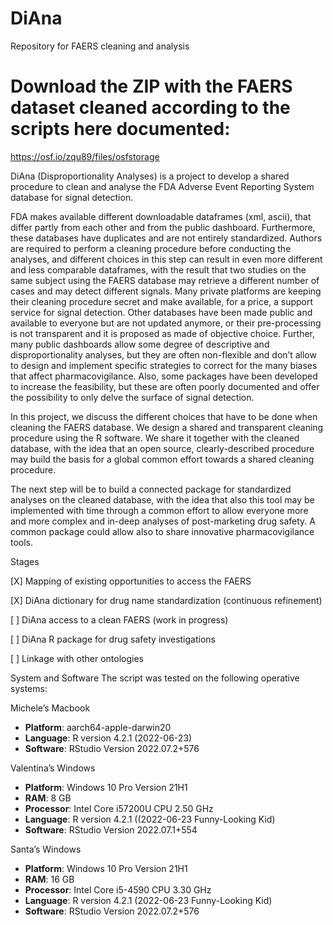 # DiAna
Repository for FAERS cleaning and analysis

# Download the ZIP with the FAERS dataset cleaned according to the scripts here documented: 
https://osf.io/zqu89/files/osfstorage


DiAna (Disproportionality Analyses) is a project to develop a shared procedure to clean and analyse the FDA Adverse Event Reporting System database for signal detection.

FDA makes available different downloadable dataframes (xml, ascii), that differ partly from each other and from the public dashboard. Furthermore, these databases have duplicates and are not entirely standardized. Authors are required to perform a cleaning procedure before conducting the analyses, and different choices in this step can result in even more different and less comparable dataframes, with the result that two studies on the same subject using the FAERS database may retrieve a different number of cases and may detect different signals. Many private platforms are keeping their cleaning procedure secret and make available, for a price, a support service for signal detection. Other databases have been made public and available to everyone but are not updated anymore, or their pre-processing is not transparent and it is proposed as made of objective choice. Further, many public dashboards allow some degree of descriptive and disproportionality analyses, but they are often non-flexible and don’t allow to design and implement specific strategies to correct for the many biases that affect pharmacovigilance. Also, some packages have been developed to increase the feasibility, but these are often poorly documented and offer the possibility to only delve the surface of signal detection.

In this project, we discuss the different choices that have to be done when cleaning the FAERS database. We design a shared and transparent cleaning procedure using the R software. We share it together with the cleaned database, with the idea that an open source, clearly-described procedure may build the basis for a global common effort towards a shared cleaning procedure.

The next step will be to build a connected package for standardized analyses on the cleaned database, with the idea that also this tool may be implemented with time through a common effort to allow everyone more and more complex and in-deep analyses of post-marketing drug safety. A common package could allow also to share innovative pharmacovigilance tools.


Stages

[X] Mapping of existing opportunities to access the FAERS

[X] DiAna dictionary for drug name standardization (continuous refinement)

[ ] DiAna access to a clean FAERS (work in progress)

[ ] DiAna R package for drug safety investigations

[ ] Linkage with other ontologies


System and Software
The script was tested on the following operative systems:

Michele’s Macbook

- **Platform**: aarch64-apple-darwin20
- **Language**: R version 4.2.1 (2022-06-23)
- **Software**: RStudio Version 2022.07.2+576

Valentina’s Windows

- **Platform**: Windows 10 Pro Version 21H1
- **RAM**: 8 GB
- **Processor**: Intel Core i57200U CPU 2.50 GHz
- **Language**: R version 4.2.1 ((2022-06-23 Funny-Looking Kid)
- **Software**: RStudio Version 2022.07.1+554

Santa’s Windows

- **Platform**: Windows 10 Pro Version 21H1
- **RAM**: 16 GB
- **Processor**: Intel Core i5-4590 CPU 3.30 GHz
- **Language**: R version 4.2.1 (2022-06-23 Funny-Looking Kid)
- **Software**: RStudio Version 2022.07.2+576

